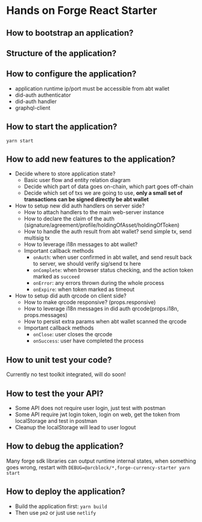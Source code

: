 # Hands on Forge React Starter

## How to bootstrap an application?

## Structure of the application?

## How to configure the application?

- application runtime ip/port must be accessible from abt wallet
- did-auth authenticator
- did-auth handler
- graphql-client

## How to start the application?

`yarn start`

## How to add new features to the application?

- Decide where to store application state?
  - Basic user flow and entity relation diagram
  - Decide which part of data goes on-chain, which part goes off-chain
  - Decide which set of txs we are going to use, **only a small set of transactions can be signed directly be abt wallet**
- How to setup new did auth handlers on server side?
  - How to attach handlers to the main web-server instance
  - How to declare the claim of the auth (signature/agreement/profile/holdingOfAsset/holdingOfToken)
  - How to handle the auth result from abt wallet? send simple tx, send multisig tx
  - How to leverage i18n messages to abt wallet?
  - Important callback methods
    - `onAuth`: when user confirmed in abt wallet, and send result back to server, we should verify sig/send tx here
    - `onComplete`: when browser status checking, and the action token marked as `succeed`
    - `onError`: any errors thrown during the whole process
    - `onExpire`: when token marked as timeout
- How to setup did auth qrcode on client side?
  - How to make qrcode responsive? (props.responsive)
  - How to leverage i18n messages in did auth qrcode(props.i18n, props.messages)
  - How to persist extra params when abt wallet scanned the qrcode
  - Important callback methods
    - `onClose`: user closes the qrcode
    - `onSuccess`: user have completed the process

## How to unit test your code?

Currently no test toolkit integrated, will do soon!

## How to test the your API?

- Some API does not require user login, just test with postman
- Some API require jwt login token, login on web, get the token from localStorage and test in postman
- Cleanup the localStorage will lead to user logout

## How to debug the application?

Many forge sdk libraries can output runtime internal states, when something goes wrong, restart with `DEBUG=@arcblock/*,forge-currency-starter yarn start`

## How to deploy the application?

- Build the application first: `yarn build`
- Then use `pm2` or just use `netlify`
